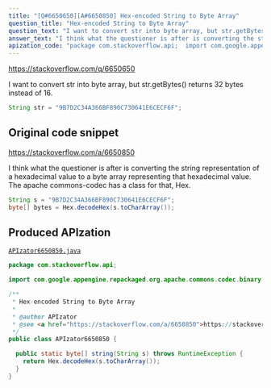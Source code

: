 ```yaml
---
title: "[Q#6650650][A#6650850] Hex-encoded String to Byte Array"
question_title: "Hex-encoded String to Byte Array"
question_text: "I want to convert str into byte array, but str.getBytes() returns 32 bytes instead of 16."
answer_text: "I think what the questioner is after is converting the string representation of a hexadecimal value to a byte array representing that hexadecimal value. The apache commons-codec has a class for that, Hex."
apization_code: "package com.stackoverflow.api;  import com.google.appengine.repackaged.org.apache.commons.codec.binary.Hex;  /**  * Hex-encoded String to Byte Array  *  * @author APIzator  * @see <a href=\"https://stackoverflow.com/a/6650850\">https://stackoverflow.com/a/6650850</a>  */ public class APIzator6650850 {    public static byte[] string(String s) throws RuntimeException {     return Hex.decodeHex(s.toCharArray());   } }"
---
```


https://stackoverflow.com/q/6650650

I want to convert str into byte array, but str.getBytes() returns 32 bytes instead of 16.


```java
String str = "9B7D2C34A366BF890C730641E6CECF6F";
```


## Original code snippet

https://stackoverflow.com/a/6650850

I think what the questioner is after is converting the string representation of a hexadecimal value to a byte array representing that hexadecimal value.
The apache commons-codec has a class for that, Hex.

```java
String s = "9B7D2C34A366BF890C730641E6CECF6F";    
byte[] bytes = Hex.decodeHex(s.toCharArray());
```

## Produced APIzation

[`APIzator6650850.java`](https://github.com/pasqualesalza/apization-temp-data/raw/master/apizations/java/APIzator6650850.java)

```java
package com.stackoverflow.api;

import com.google.appengine.repackaged.org.apache.commons.codec.binary.Hex;

/**
 * Hex-encoded String to Byte Array
 *
 * @author APIzator
 * @see <a href="https://stackoverflow.com/a/6650850">https://stackoverflow.com/a/6650850</a>
 */
public class APIzator6650850 {

  public static byte[] string(String s) throws RuntimeException {
    return Hex.decodeHex(s.toCharArray());
  }
}

```